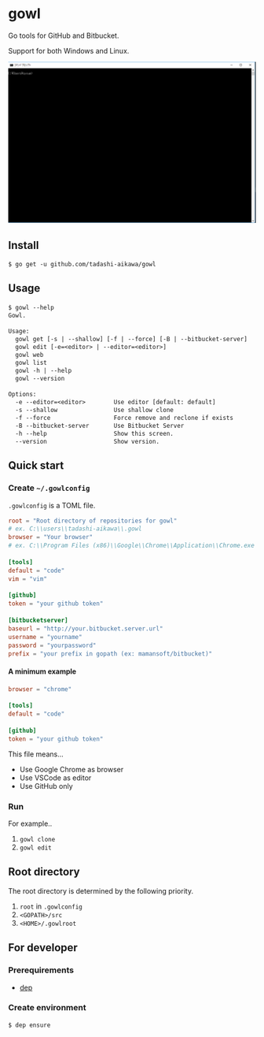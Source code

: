 gowl
====

Go tools for GitHub and Bitbucket.

Support for both Windows and Linux.

![DEMO](https://raw.githubusercontent.com/tadashi-aikawa/gowl/master/demo.gif)

Install
-------

```
$ go get -u github.com/tadashi-aikawa/gowl
```


Usage
-----

```
$ gowl --help
Gowl.

Usage:
  gowl get [-s | --shallow] [-f | --force] [-B | --bitbucket-server]
  gowl edit [-e=<editor> | --editor=<editor>]
  gowl web
  gowl list
  gowl -h | --help
  gowl --version

Options:
  -e --editor=<editor>        Use editor [default: default]
  -s --shallow                Use shallow clone
  -f --force                  Force remove and reclone if exists
  -B --bitbucket-server       Use Bitbucket Server
  -h --help                   Show this screen.
  --version                   Show version.
```


Quick start
-----------

### Create `~/.gowlconfig`

`.gowlconfig` is a TOML file.

```toml
root = "Root directory of repositories for gowl"
# ex. C:\\users\\tadashi-aikawa\\.gowl
browser = "Your browser"
# ex. C:\\Program Files (x86)\\Google\\Chrome\\Application\\Chrome.exe

[tools]
default = "code"
vim = "vim"

[github]
token = "your github token"

[bitbucketserver]
baseurl = "http://your.bitbucket.server.url"
username = "yourname"
password = "yourpassword"
prefix = "your prefix in gopath (ex: mamansoft/bitbucket)"
```

#### A minimum example

```toml
browser = "chrome"

[tools]
default = "code"

[github]
token = "your github token"
```

This file means...

* Use Google Chrome as browser
* Use VSCode as editor
* Use GitHub only


### Run

For example..

1. `gowl clone`
2. `gowl edit`


Root directory
--------------

The root directory is determined by the following priority.

1. `root` in `.gowlconfig`
2. `<GOPATH>/src`
3. `<HOME>/.gowlroot`


For developer
-------------

### Prerequirements

* [dep](https://golang.github.io/dep/)


### Create environment

```
$ dep ensure
```
